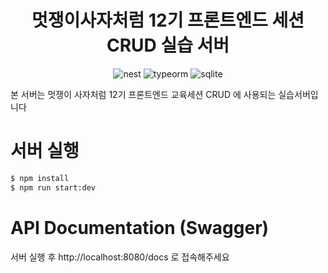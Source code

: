 <h1 align="center">멋쟁이사자처럼 12기 프론트엔드 세션 <br/> CRUD 실습 서버 </h1>

<div align="center">

![nest](https://img.shields.io/badge/Nest_JS-202020?style=for-the-badge&logo=nestjs&logoColor=E0234E)
![typeorm](https://img.shields.io/badge/TypeORM-202020?style=for-the-badge&logo=nestjs&logoColor=E0234E)
![sqlite](https://img.shields.io/badge/SQLite-202020?style=for-the-badge&logo=sqlite&logoColor=008ED2)

</div>

본 서버는 멋쟁이 사자처럼 12기 프론트엔드 교육세션 CRUD 에 사용되는 실습서버입니다

# 서버 실행

```bash
$ npm install
$ npm run start:dev
```

# API Documentation (Swagger)

서버 실행 후
http://localhost:8080/docs 로 접속해주세요

